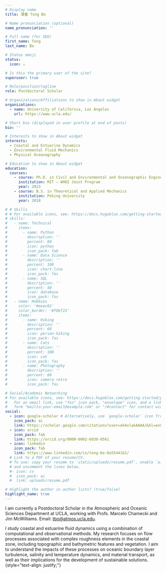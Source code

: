 ```yaml
---
# Display name
title: 薄童 Tong Bo

# Name pronunciation (optional)
name_pronunciation: ''

# Full name (for SEO)
first_name: Tong
last_name: Bo

# Status emoji
status:
  icon: ☕️

# Is this the primary user of the site?
superuser: true

# Role/position/tagline
role: Postdoctoral Scholar

# Organizations/Affiliations to show in About widget
organizations:
  - name: University of California, Los Angeles
    url: https://www.ucla.edu/

# Short bio (displayed in user profile at end of posts)
bio: ''

# Interests to show in About widget
interests:
  - Coastal and Estuarine Dynamics
  - Environmental Fluid Mechanics
  - Physical Oceanography

# Education to show in About widget
education:
  courses:
    - course: Ph.D. in Civil and Environmental and Oceanographic Engineering
      institution: MIT – WHOI Joint Program
      year: 2023
    - course: B.S. in Theoretical and Applied Mechanics
      institution: Peking University
      year: 2018

# # Skills
# # For available icons, see: https://docs.hugoblox.com/getting-started/page-builder/#icons
# skills:
#   - name: Technical
#     items:
#       - name: Python
#         description: ''
#         percent: 80
#         icon: python
#         icon_pack: fab
#       - name: Data Science
#         description: ''
#         percent: 100
#         icon: chart-line
#         icon_pack: fas
#       - name: SQL
#         description: ''
#         percent: 40
#         icon: database
#         icon_pack: fas
#   - name: Hobbies
#     color: '#eeac02'
#     color_border: '#f0bf23'
#     items:
#       - name: Hiking
#         description: ''
#         percent: 60
#         icon: person-hiking
#         icon_pack: fas
#       - name: Cats
#         description: ''
#         percent: 100
#         icon: cat
#         icon_pack: fas
#       - name: Photography
#         description: ''
#         percent: 80
#         icon: camera-retro
#         icon_pack: fas

# Social/Academic Networking
# For available icons, see: https://docs.hugoblox.com/getting-started/page-builder/#icons
#   For an email link, use "fas" icon pack, "envelope" icon, and a link in the
#   form "mailto:your-email@example.com" or "/#contact" for contact widget.
social:
  - icon: google-scholar # Alternatively, use `google-scholar` icon from `ai` icon pack
    icon_pack: ai
    link: https://scholar.google.com/citations?user=ek4vlakAAAAJ&hl=en&oi=aoJ
  - icon: orcid
    icon_pack: fab
    link: https://orcid.org/0000-0002-6030-0561
  - icon: linkedin
    icon_pack: fab
    link: https://www.linkedin.com/in/tong-bo-0a55441b2/
  # Link to a PDF of your resume/CV.
  # To use: copy your resume to `static/uploads/resume.pdf`, enable `ai` icons in `params.yaml`,
  # and uncomment the lines below.
  #- icon: cv
  #  icon_pack: ai
  #  link: uploads/resume.pdf

# Highlight the author in author lists? (true/false)
highlight_name: true
---
```


I am currently a Postdoctoral Scholar in the Atmospheric and Oceanic Sciences Department at UCLA, working with Profs. Marcelo Chamecki and Jim McWilliams.  Email: tbo@atmos.ucla.edu.

I study coastal and estuarine fluid dynamics using a combination of computational and observational methods. My research focuses on flow processes associated with complex roughness elements in the coastal zone, including topographic and bathymetric features and vegetation. I aim to understand the impacts of these processes on oceanic boundary layer turbulence, salinity and temperature dynamics, and material transport, as well as their implications for the development of sustainable solutions.
{style="text-align: justify;"}
